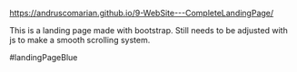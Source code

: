https://andruscomarian.github.io/9-WebSite---CompleteLandingPage/

This is a landing page made with bootstrap. Still needs to be adjusted with js to make a smooth scrolling system.

#landingPageBlue
